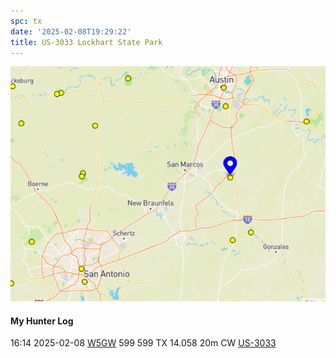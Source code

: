 ```yaml
---
spc: tx
date: '2025-02-08T19:29:22'
title: US-3033 Lockhart State Park
---
```


![pasted_image.png](/static/pasted_image_0156.png)


#### My Hunter Log
16:14    2025-02-08    [W5GW](https://qrz.com/db/W5GW)    599    599    TX    14.058    20m    CW    [US-3033](https://pota.app/#/park/US-3033)